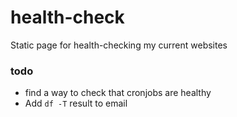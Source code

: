 # health-check
Static page for health-checking my current websites

### todo

- find a way to check that cronjobs are healthy
- Add `df -T` result to email
